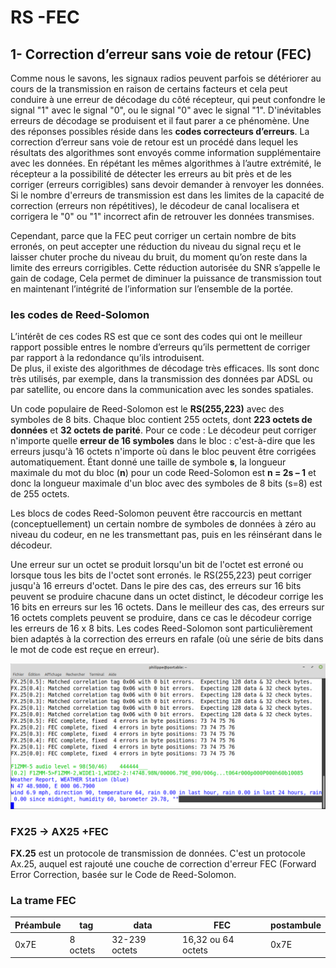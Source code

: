 ﻿# RS -FEC 

## 1- **Correction d’erreur sans voie de retour (FEC)**

Comme nous le savons, les signaux radios peuvent parfois se détériorer au cours de la transmission en raison de certains facteurs et cela peut conduire à une erreur de décodage du côté récepteur, qui peut confondre le signal "1" avec le signal "0", ou le signal "0" avec le signal "1". D'inévitables erreurs de décodage  se  produisent   et  il  faut  parer  a  ce  phénomène.  Une  des  réponses possibles réside dans les **codes correcteurs d’erreurs**.
La correction d’erreur sans voie de retour est un procédé dans lequel les résultats des algorithmes sont envoyés comme information supplémentaire avec les données. En répétant les mêmes algorithmes à l’autre extrémité, le récepteur a la possibilité de détecter les erreurs au bit près et de les corriger (erreurs corrigibles) sans devoir demander à renvoyer les données.
Si le nombre d'erreurs de transmission est dans les limites de la capacité de correction (erreurs non répétitives), le décodeur de canal localisera et corrigera le "0" ou "1" incorrect afin de retrouver les données transmises.



Cependant, parce que la FEC peut corriger un certain nombre de bits erronés, on peut accepter une réduction du niveau du signal reçu et le laisser chuter proche du niveau du bruit, du moment qu’on reste dans la limite des erreurs corrigibles. Cette réduction autorisée du SNR s’appelle le gain de codage, Cela permet de  diminuer la puissance de transmission tout en maintenant l’intégrité de l’information sur l’ensemble de la portée. 


### les  codes de Reed-Solomon
L’intérêt  de  ces  codes  RS est  que  ce  sont  des  codes  qui ont le meilleur rapport possible entres le nombre d’erreurs  qu’ils permettent de corriger par rapport à la redondance qu’ils introduisent.  
De  plus,  il  existe  des  algorithmes  de  décodage  très  efficaces.  Ils  sont  donc  très utilisés, par exemple, dans la transmission des données par ADSL ou par satellite, ou encore dans  la communication avec les sondes spatiales.

Un code populaire de Reed-Solomon est le **RS(255,223)** avec des symboles de 8 bits. Chaque bloc contient 255 octets, dont **223 octets de données** et **32 octets de parité**. Pour ce code :
Le décodeur peut corriger n'importe quelle **erreur de 16 symboles** dans le bloc : c'est-à-dire que les erreurs jusqu'à 16 octets n'importe où dans le bloc peuvent être corrigées automatiquement.
Étant donné une taille de symbole **s**, la longueur maximale du mot du bloc (**n**) pour un code Reed-Solomon est **n = 2s – 1**  et donc la longueur maximale d'un bloc avec des symboles de 8 bits (s=8) est de 255 octets.

Les blocs de codes Reed-Solomon peuvent être raccourcis en mettant (conceptuellement) un certain nombre de symboles de données à zéro au niveau du codeur, en ne les transmettant pas, puis en les réinsérant dans le décodeur.

Une erreur sur un octet se produit lorsqu'un bit de l'octet est erroné ou lorsque tous les bits de l'octet sont erronés. le RS(255,223) peut corriger jusqu'à 16 erreurs d'octet. Dans le pire des cas, des erreurs sur 16 bits peuvent se produire chacune dans un octet distinct, le décodeur corrige les 16 bits en erreurs sur les 16 octets. Dans le meilleur des cas, des erreurs sur 16 octets complets peuvent se produire, dans ce cas le décodeur corrige les erreurs de 16 x 8 bits. Les codes Reed-Solomon sont particulièrement bien adaptés à la correction des erreurs en rafale (où une série de bits dans le mot de code est reçue en erreur).

![Reception avec 4 octets en erreur](/programmes/testReedSolomon/Documentation/direwolf_with_4_errors.png)

### FX25 -> AX25 +FEC
**FX.25** est un protocole de transmission de données. C'est un protocole Ax.25, auquel est rajouté une couche de correction d'erreur  FEC (Forward Error Correction, basée sur le Code de Reed-Solomon.

### La trame FEC
|Préambule| tag | data | FEC | postambule |
|--|--|--|--|--|
|0x7E  | 8 octets | 32-239 octets | 16,32 ou 64 octets | 0x7E



